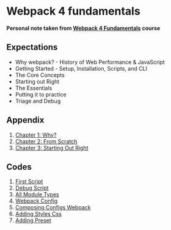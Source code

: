 # Webpack 4 fundamentals

**Personal note taken from [Webpack 4 Fundamentals](https://frontendmasters.com/courses/webpack-fundamentals/) course**

## Expectations

- Why webpack? - History of Web Performance & JavaScript
- Getting Started - Setup, Installation, Scripts, and CLI
- The Core Concepts
- Starting out Right
- The Essentials
- Putting it to practice
- Triage and Debug

## Appendix

1. [Chapter 1: Why?](./chapter-1-why.md)
2. [Chapter 2: From Scratch](./chapter-2-from-scratch.md)
3. [Chapter 3: Starting Out Right](./chapter-3-starting-out-right.md)

## Codes

1. [First Script](https://github.com/devmahmud/webpack4-fundamentals/tree/feature/01-first-script)
2. [Debug Script](https://github.com/devmahmud/webpack4-fundamentals/tree/feature/02-debug-script)
3. [All Module Types](https://github.com/devmahmud/webpack4-fundamentals/tree/feature/03-all-module-types)
4. [Webpack Config](https://github.com/devmahmud/webpack4-fundamentals/tree/feature/04-webpack-config)
5. [Composing Configs Webpack](https://github.com/devmahmud/webpack4-fundamentals/tree/feature/04-webpack-config)
6. [Adding Styles Css](https://github.com/devmahmud/webpack4-fundamentals/tree/feature/06-adding-styles-css)
7. [Adding Preset](https://github.com/devmahmud/webpack4-fundamentals/tree/feature/07-adding-preset)
